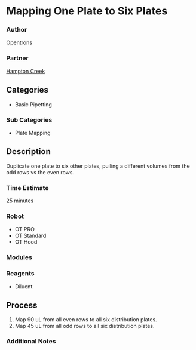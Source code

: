 # Mapping One Plate to Six Plates

### Author
Opentrons

### Partner
[Hampton Creek](www.hamptoncreek.com)

## Categories
* Basic Pipetting

### Sub Categories
* Plate Mapping


## Description
Duplicate one plate to six other plates, pulling a different volumes from the odd rows vs the even rows.

### Time Estimate
25 minutes

### Robot
* OT PRO 
* OT Standard
* OT Hood

### Modules


### Reagents
* Diluent

## Process
1. Map 90 uL from all even rows to all six distribution plates.
2. Map 45 uL from all odd rows to all six distribution plates.


### Additional Notes
